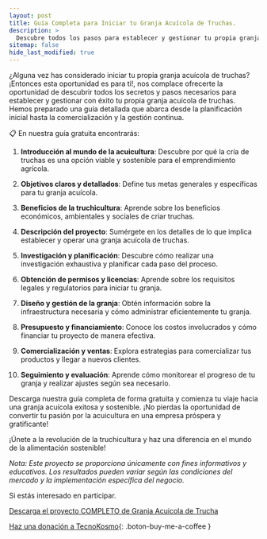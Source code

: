 ```yaml
---
layout: post
title: Guía Completa para Iniciar tu Granja Acuícola de Truchas.
description: >
  Descubre todos los pasos para establecer y gestionar tu propia granja de truchas con nuestra guía gratuita.
sitemap: false
hide_last_modified: true
---
```

¿Alguna vez has considerado iniciar tu propia granja acuícola de truchas? ¡Entonces esta oportunidad es para ti!, nos complace ofrecerte la oportunidad de descubrir todos los secretos y pasos necesarios para establecer y gestionar con éxito tu propia granja acuícola de truchas. Hemos preparado una guía detallada que abarca desde la planificación inicial hasta la comercialización y la gestión continua.

📋 En nuestra guía gratuita encontrarás:

1. **Introducción al mundo de la acuicultura**: Descubre por qué la cría de truchas es una opción viable y sostenible para el emprendimiento agrícola.

2. **Objetivos claros y detallados**: Define tus metas generales y específicas para tu granja acuícola.

3. **Beneficios de la truchicultura**: Aprende sobre los beneficios económicos, ambientales y sociales de criar truchas.

4. **Descripción del proyecto**: Sumérgete en los detalles de lo que implica establecer y operar una granja acuícola de truchas.

5. **Investigación y planificación**: Descubre cómo realizar una investigación exhaustiva y planificar cada paso del proceso.

6. **Obtención de permisos y licencias**: Aprende sobre los requisitos legales y regulatorios para iniciar tu granja.

7. **Diseño y gestión de la granja**: Obtén información sobre la infraestructura necesaria y cómo administrar eficientemente tu granja.

8. **Presupuesto y financiamiento**: Conoce los costos involucrados y cómo financiar tu proyecto de manera efectiva.

9. **Comercialización y ventas**: Explora estrategias para comercializar tus productos y llegar a nuevos clientes.

10. **Seguimiento y evaluación**: Aprende cómo monitorear el progreso de tu granja y realizar ajustes según sea necesario.


Descarga nuestra guía completa de forma gratuita y comienza tu viaje hacia una granja acuícola exitosa y sostenible. ¡No pierdas la oportunidad de convertir tu pasión por la acuicultura en una empresa próspera y gratificante!

¡Únete a la revolución de la truchicultura y haz una diferencia en el mundo de la alimentación sostenible! 

*Nota: Este proyecto se proporciona únicamente con fines informativos y educativos. Los resultados pueden variar según las condiciones del mercado y la implementación específica del negocio.*

Si estás interesado en participar.

[Descarga el proyecto COMPLETO de Granja Acuicola de Trucha](https://1drv.ms/f/s!AhVZnyMdAn_heb6kr816XuEgKaU?e=sZwzl5)

[Haz una donación a TecnoKosmo](https://www.buymeacoffee.com/nain.taleb){: .boton-buy-me-a-coffee }

<object data="../implementacionGranjaAcuicolaTrucha.pdf" width="100%" height="600" type='application/pdf'></object>